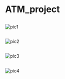 # ATM_project
##

##
![pic1](https://user-images.githubusercontent.com/12861265/194677148-b98538d0-a873-4b20-8047-e4e660e7c8c2.jpg)
##
![pic2](https://user-images.githubusercontent.com/12861265/194677149-c56fc3d3-e012-4b68-b574-681e0ee16d9a.jpg)
##
![pic3](https://user-images.githubusercontent.com/12861265/194677150-eb3bebae-b6e6-4cea-980b-8d85818ffbc6.jpg)
##
![pic4](https://user-images.githubusercontent.com/12861265/194677151-175bffe3-8a41-4908-ad57-a2f10eefef59.jpg)

